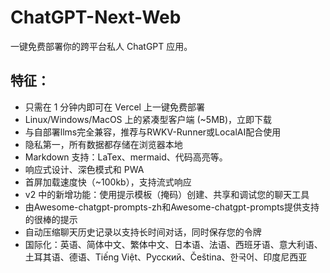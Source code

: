 # ChatGPT-Next-Web

一键免费部署你的跨平台私人 ChatGPT 应用。

## 特征：

- 只需在 1 分钟内即可在 Vercel 上一键免费部署
- Linux/Windows/MacOS 上的紧凑型客户端 (~5MB)，立即下载
- 与自部署llms完全兼容，推荐与RWKV-Runner或LocalAI配合使用
- 隐私第一，所有数据都存储在浏览器本地
- Markdown 支持：LaTex、mermaid、代码高亮等。
- 响应式设计、深色模式和 PWA
- 首屏加载速度快（~100kb），支持流式响应
- v2 中的新增功能：使用提示模板（掩码）创建、共享和调试您的聊天工具
- 由Awesome-chatgpt-prompts-zh和Awesome-chatgpt-prompts提供支持的很棒的提示
- 自动压缩聊天历史记录以支持长时间对话，同时保存您的令牌
- 国际化：英语、简体中文、繁体中文、日本语、法语、西班牙语、意大利语、土耳其语、德语、Tiếng Việt、Русский、Čeština、한국어、印度尼西亚